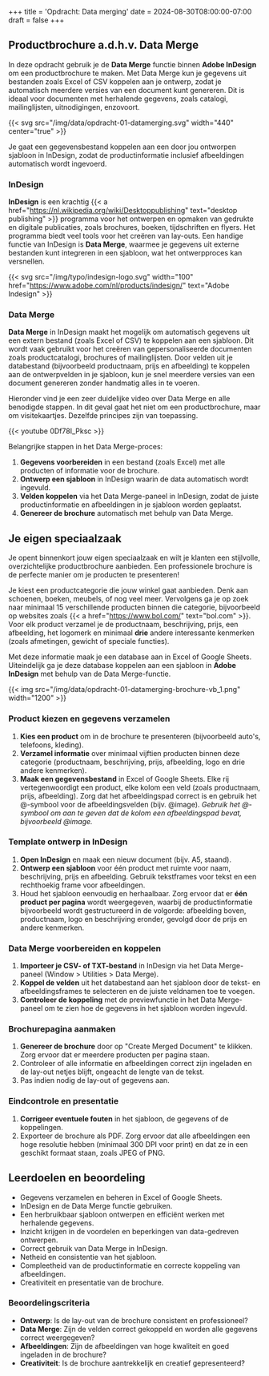 +++
title = 'Opdracht: Data merging'
date = 2024-08-30T08:00:00-07:00
draft = false
+++

## Productbrochure a.d.h.v. Data Merge

In deze opdracht gebruik je de **Data Merge** functie binnen **Adobe InDesign** om een productbrochure te maken. Met Data Merge kun je gegevens uit bestanden zoals Excel of CSV koppelen aan je ontwerp, zodat je automatisch meerdere versies van een document kunt genereren. Dit is ideaal voor documenten met herhalende gegevens, zoals catalogi, mailinglijsten, uitnodigingen, enzovoort.

{{< svg src="/img/data/opdracht-01-datamerging.svg" width="440" center="true" >}}

Je gaat een gegevensbestand koppelen aan een door jou ontworpen sjabloon in InDesign, zodat de productinformatie inclusief afbeeldingen automatisch wordt ingevoerd.

### InDesign

**InDesign** is een krachtig {{< a href="https://nl.wikipedia.org/wiki/Desktoppublishing" text="desktop publishing" >}} programma voor het ontwerpen en opmaken van gedrukte en digitale publicaties, zoals brochures, boeken, tijdschriften en flyers. Het programma biedt veel tools voor het creëren van lay-outs. Een handige functie van InDesign is **Data Merge**, waarmee je gegevens uit externe bestanden kunt integreren in een sjabloon, wat het ontwerpproces kan versnellen.

{{< svg src="/img/typo/indesign-logo.svg" width="100" href="https://www.adobe.com/nl/products/indesign/" text="Adobe Indesign" >}}

### Data Merge

**Data Merge** in InDesign maakt het mogelijk om automatisch gegevens uit een extern bestand (zoals Excel of CSV) te koppelen aan een sjabloon. Dit wordt vaak gebruikt voor het creëren van gepersonaliseerde documenten zoals productcatalogi, brochures of mailinglijsten. Door velden uit je databestand (bijvoorbeeld productnaam, prijs en afbeelding) te koppelen aan de ontwerpvelden in je sjabloon, kun je snel meerdere versies van een document genereren zonder handmatig alles in te voeren.

Hieronder vind je een zeer duidelijke video over Data Merge en alle benodigde stappen. In dit geval gaat het niet om een productbrochure, maar om visitekaartjes. Dezelfde principes zijn van toepassing.

{{< youtube 0Df78I_Pksc >}}

Belangrijke stappen in het Data Merge-proces:

1. **Gegevens voorbereiden** in een bestand (zoals Excel) met alle producten of informatie voor de brochure.
2. **Ontwerp een sjabloon** in InDesign waarin de data automatisch wordt ingevuld.
3. **Velden koppelen** via het Data Merge-paneel in InDesign, zodat de juiste productinformatie en afbeeldingen in je sjabloon worden geplaatst.
4. **Genereer de brochure** automatisch met behulp van Data Merge.

## Je eigen speciaalzaak

Je opent binnenkort jouw eigen speciaalzaak en wilt je klanten een stijlvolle, overzichtelijke productbrochure aanbieden. Een professionele brochure is de perfecte manier om je producten te presenteren!

Je kiest een productcategorie die jouw winkel gaat aanbieden. Denk aan schoenen, boeken, meubels, of nog veel meer. Vervolgens ga je op zoek naar minimaal 15 verschillende producten binnen die categorie, bijvoorbeeld op websites zoals {{< a href="https://www.bol.com/" text="bol.com" >}}. Voor elk product verzamel je de productnaam, beschrijving, prijs, een afbeelding, het logomerk en minimaal **drie** andere interessante kenmerken (zoals afmetingen, gewicht of speciale functies).

Met deze informatie maak je een database aan in Excel of Google Sheets. Uiteindelijk ga je deze database koppelen aan een sjabloon in **Adobe InDesign** met behulp van de Data Merge-functie.

{{< img src="/img/data/opdracht-01-datamerging-brochure-vb_1.png" width="1200" >}}

### Product kiezen en gegevens verzamelen

1. **Kies een product** om in de brochure te presenteren (bijvoorbeeld auto's, telefoons, kleding).
2. **Verzamel informatie** over minimaal vijftien producten binnen deze categorie (productnaam, beschrijving, prijs, afbeelding, logo en drie andere kenmerken).
3. **Maak een gegevensbestand** in Excel of Google Sheets. Elke rij vertegenwoordigt een product, elke kolom een veld (zoals productnaam, prijs, afbeelding). Zorg dat het afbeeldingspad correct is en gebruik het @-symbool voor de afbeeldingsvelden (bijv. @image). *Gebruik het @-symbool om aan te geven dat de kolom een afbeeldingspad bevat, bijvoorbeeld @image.* 

### Template ontwerp in InDesign

1. **Open InDesign** en maak een nieuw document (bijv. A5, staand).
2. **Ontwerp een sjabloon** voor één product met ruimte voor naam, beschrijving, prijs en afbeelding. Gebruik tekstframes voor tekst en een rechthoekig frame voor afbeeldingen.
3. Houd het sjabloon eenvoudig en herhaalbaar. Zorg ervoor dat er **één product per pagina** wordt weergegeven, waarbij de productinformatie bijvoorbeeld wordt gestructureerd in de volgorde: afbeelding boven, productnaam, logo en beschrijving eronder, gevolgd door de prijs en andere kenmerken.

### Data Merge voorbereiden en koppelen

1. **Importeer je CSV- of TXT-bestand** in InDesign via het Data Merge-paneel (Window > Utilities > Data Merge).
2. **Koppel de velden** uit het databestand aan het sjabloon door de tekst- en afbeeldingsframes te selecteren en de juiste veldnamen toe te voegen.
3. **Controleer de koppeling** met de previewfunctie in het Data Merge-paneel om te zien hoe de gegevens in het sjabloon worden ingevuld.

### Brochurepagina aanmaken

1. **Genereer de brochure** door op "Create Merged Document" te klikken. Zorg ervoor dat er meerdere producten per pagina staan.
2. Controleer of alle informatie en afbeeldingen correct zijn ingeladen en de lay-out netjes blijft, ongeacht de lengte van de tekst.
3. Pas indien nodig de lay-out of gegevens aan.

### Eindcontrole en presentatie

1. **Corrigeer eventuele fouten** in het sjabloon, de gegevens of de koppelingen.
2. Exporteer de brochure als PDF. Zorg ervoor dat alle afbeeldingen een hoge resolutie hebben (minimaal 300 DPI voor print) en dat ze in een geschikt formaat staan, zoals JPEG of PNG.

## Leerdoelen en beoordeling

- Gegevens verzamelen en beheren in Excel of Google Sheets.
- InDesign en de Data Merge functie gebruiken.
- Een herbruikbaar sjabloon ontwerpen en efficiënt werken met herhalende gegevens.
- Inzicht krijgen in de voordelen en beperkingen van data-gedreven ontwerpen.
- Correct gebruik van Data Merge in InDesign.
- Netheid en consistentie van het sjabloon.
- Compleetheid van de productinformatie en correcte koppeling van afbeeldingen.
- Creativiteit en presentatie van de brochure.

### Beoordelingscriteria

- **Ontwerp**: Is de lay-out van de brochure consistent en professioneel?
- **Data Merge**: Zijn de velden correct gekoppeld en worden alle gegevens correct weergegeven?
- **Afbeeldingen**: Zijn de afbeeldingen van hoge kwaliteit en goed ingeladen in de brochure?
- **Creativiteit**: Is de brochure aantrekkelijk en creatief gepresenteerd?